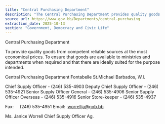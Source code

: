 ```yaml
---
title: "Central Purchasing Department"
description: "The Central Purchasing Department provides quality goods from reliable sources at economical prices to government ministries and departments in Barbados."
source_url: https://www.gov.bb/Departments/central-purchasing
extraction_date: 2025-10-13
section: "Government, Democracy and Civic Life"
---
```


Central Purchasing Department

To provide quality goods from competent reliable sources at the most economical prices. To ensure that goods are available to ministries and departments when required and that there are ideally suited for the purpose intended.

Central Purchasing Department
Fontabelle
St.Michael
Barbados, W.I. 

Chief Supply Officer - (246) 535-4903
Deputy Chief Supply Officer - (246) 535-4921
Senior Supply Officer General - (246) 535-4906
Senior Supply Officer Overseas - (246) 535-4916
Senior Store-keeper - (246) 535-4937

Fax:     (246) 535-4951
Email:  [worrellja@gob.bb](mailto:worrellja@gob.bb)

Ms. Janice Worrell
Chief Supply Officer Ag.
```